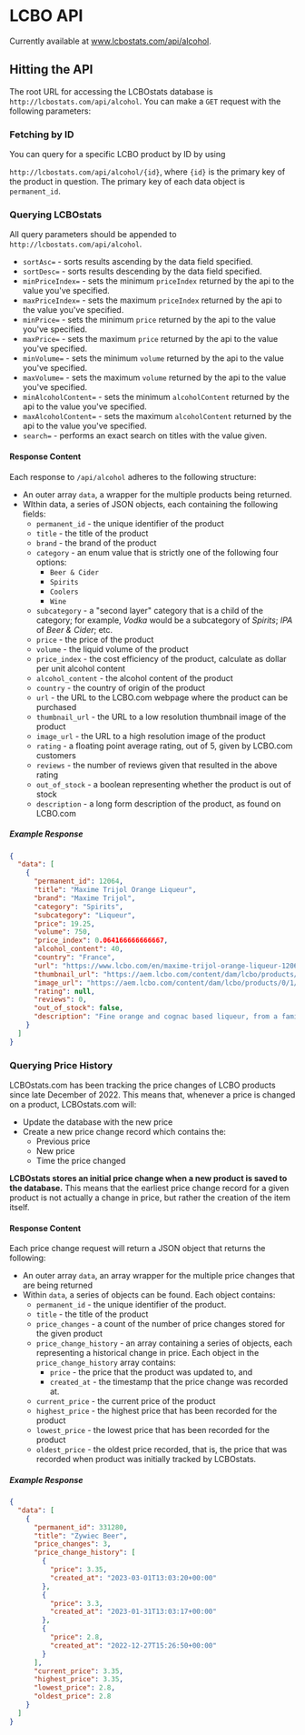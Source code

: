 # LCBO API

Currently available at www.lcbostats.com/api/alcohol.

## Hitting the API

The root URL for accessing the LCBOstats database is `http://lcbostats.com/api/alcohol`.
You can make a `GET` request with the following parameters:

### Fetching by ID

You can query for a specific LCBO product by ID by using

`http://lcbostats.com/api/alcohol/{id}`, where `{id}` is the primary key of
the product in question. The primary key of each data object is `permanent_id`.

### Querying LCBOstats

All query parameters should be appended to `http://lcbostats.com/api/alcohol`.

- `sortAsc=` - sorts results ascending by the data field specified.
- `sortDesc=` - sorts results descending by the data field specified.
- `minPriceIndex=` - sets the minimum `priceIndex` returned by the api to the value
  you've specified.
- `maxPriceIndex=` - sets the maximum `priceIndex` returned by the api to the value
  you've specified.
- `minPrice=` - sets the minimum `price` returned by the api to the value
  you've specified.
- `maxPrice=` - sets the maximum `price` returned by the api to the value
  you've specified.
- `minVolume=`  - sets the minimum `volume` returned by the api to the value
  you've specified.
- `maxVolume=`  - sets the maximum `volume` returned by the api to the value
  you've specified.
- `minAlcoholContent=` - sets the minimum `alcoholContent` returned by the api
  to the value you've specified.
- `maxAlcoholContent=` - sets the maximum `alcoholContent` returned by the api
  to the value you've specified.
- `search=` - performs an exact search on titles with the value given.

#### Response Content

Each response to `/api/alcohol` adheres to the following structure:

- An outer array `data`, a wrapper for the multiple products being returned.
- WIthin data, a series of JSON objects, each containing the following fields:
  - `permanent_id` - the unique identifier of the product
  - `title` - the title of the product
  - `brand` - the brand of the product
  - `category` - an enum value that is strictly one of the following four options:
    - `Beer & Cider`
    - `Spirits`
    - `Coolers`
    - `Wine`
  - `subcategory` - a "second layer" category that is a child of the category; for
  example, *Vodka* would be a subcategory of *Spirits*; *IPA* of *Beer & Cider*; etc.
  - `price` - the price of the product
  - `volume` - the liquid volume of the product
  - `price_index` - the cost efficiency of the product, calculate as dollar per unit alcohol content
  - `alcohol_content` - the alcohol content of the product
  - `country` - the country of origin of the product
  - `url` - the URL to the LCBO.com webpage where the product can be purchased
  - `thumbnail_url` - the URL to a low resolution thumbnail image of the product
  - `image_url` - the URL to a high resolution image of the product
  - `rating` - a floating point average rating, out of 5, given by LCBO.com customers 
  - `reviews` - the number of reviews given that resulted in the above rating
  - `out_of_stock` - a boolean representing whether the product is out of stock
  - `description` - a long form description of the product, as found on LCBO.com

##### Example Response

```json
{
  "data": [
    {
      "permanent_id": 12064,
      "title": "Maxime Trijol Orange Liqueur",
      "brand": "Maxime Trijol",
      "category": "Spirits",
      "subcategory": "Liqueur",
      "price": 19.25,
      "volume": 750,
      "price_index": 0.064166666666667,
      "alcohol_content": 40,
      "country": "France",
      "url": "https://www.lcbo.com/en/maxime-trijol-orange-liqueur-12064",
      "thumbnail_url": "https://aem.lcbo.com/content/dam/lcbo/products/0/1/2/0/012064.jpg.thumb.319.319.png",
      "image_url": "https://aem.lcbo.com/content/dam/lcbo/products/0/1/2/0/012064.jpg.thumb.1280.1280.png",
      "rating": null,
      "reviews": 0,
      "out_of_stock": false,
      "description": "Fine orange and cognac based liqueur, from a family-run firm that was founded in 1859. Quite perfumed with upfront aromas and flavours of orange, followed by notes of light spice, vanilla and bergamot tea. The palate is sweet and rounded with intense flavours of orange and spice. Serve chilled, on ice or use in a cocktail."
    }
  ]
}
```

### Querying Price History

LCBOstats.com has been tracking the price changes of LCBO products since late December
of 2022. This means that, whenever a price is changed on a product, LCBOstats.com will:

- Update the database with the new price
- Create a new price change record which contains the:
    - Previous price
    - New price
    - Time the price changed

**LCBOstats stores an initial price change when a new product is saved to the database.**
This means that the earliest price change record for a given product is not actually a
change in price, but rather the creation of the item itself.

#### Response Content

Each price change request will return a JSON object that returns the following:

- An outer array `data`, an array wrapper for the multiple price changes that are being
  returned
- Within `data`, a series of objects can be found. Each object contains:
    - `permanent_id` - the unique identifier of the product.
    - `title` - the title of the product
    - `price_changes` - a count of the number of price changes stored for the given product
    - `price_change_history` - an array containing a series of objects, each representing
      a historical change in price. Each object in the `price_change_history` array contains:
        - `price` - the price that the product was updated to, and
        - `created_at` - the timestamp that the price change was recorded at.
    - `current_price` - the current price of the product
    - `highest_price` - the highest price that has been recorded for the product
    - `lowest_price` - the lowest price that has been recorded for the product
    - `oldest_price` - the oldest price recorded, that is, the price that was recorded when
      product was initially tracked by LCBOstats.

##### Example Response

```JSON
{
  "data": [
    {
      "permanent_id": 331280,
      "title": "Zywiec Beer",
      "price_changes": 3,
      "price_change_history": [
        {
          "price": 3.35,
          "created_at": "2023-03-01T13:03:20+00:00"
        },
        {
          "price": 3.3,
          "created_at": "2023-01-31T13:03:17+00:00"
        },
        {
          "price": 2.8,
          "created_at": "2022-12-27T15:26:50+00:00"
        }
      ],
      "current_price": 3.35,
      "highest_price": 3.35,
      "lowest_price": 2.8,
      "oldest_price": 2.8
    }
  ]
}
```